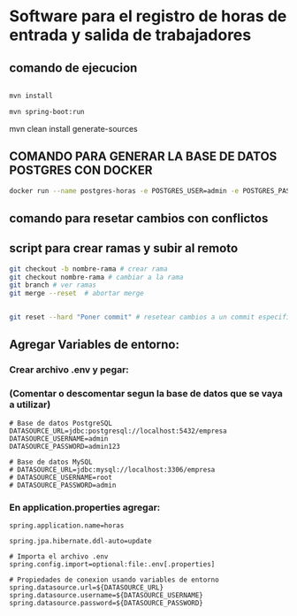 # Software para el registro de horas de entrada y salida de trabajadores

## comando de ejecucion

```sh

mvn install

mvn spring-boot:run 


```

mvn clean install generate-sources

## COMANDO PARA GENERAR LA BASE DE DATOS POSTGRES CON DOCKER
```sh
docker run --name postgres-horas -e POSTGRES_USER=admin -e POSTGRES_PASSWORD=admin123 -e POSTGRES_DB=empresa -p 5432:5432 postgres
```

## comando para resetar cambios con conflictos


## script para crear ramas y subir al remoto
```sh
git checkout -b nombre-rama # crear rama
git checkout nombre-rama # cambiar a la rama
git branch # ver ramas
git merge --reset  # abortar merge


git reset --hard "Poner commit" # resetear cambios a un commit especifico

```

## Agregar Variables de entorno: 
### Crear archivo .env y pegar:
### (Comentar o descomentar segun la base de datos que se vaya a utilizar)
```
# Base de datos PostgreSQL
DATASOURCE_URL=jdbc:postgresql://localhost:5432/empresa
DATASOURCE_USERNAME=admin
DATASOURCE_PASSWORD=admin123

# Base de datos MySQL
# DATASOURCE_URL=jdbc:mysql://localhost:3306/empresa
# DATASOURCE_USERNAME=root
# DATASOURCE_PASSWORD=admin

```
### En application.properties agregar:
```
spring.application.name=horas

spring.jpa.hibernate.ddl-auto=update

# Importa el archivo .env
spring.config.import=optional:file:.env[.properties]

# Propiedades de conexion usando variables de entorno
spring.datasource.url=${DATASOURCE_URL}
spring.datasource.username=${DATASOURCE_USERNAME}
spring.datasource.password=${DATASOURCE_PASSWORD}

```
